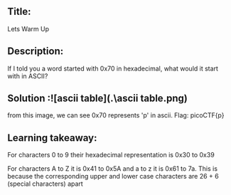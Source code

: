 ## Title:

Lets Warm Up

## Description:

If I told you a word started with 0x70 in hexadecimal, what would it start with in ASCII?

## Solution :![ascii table](.\ascii table.png)

from this image, we can see 0x70 represents 'p' in ascii. Flag: picoCTF{p}

## Learning takeaway:

For characters 0 to 9 their hexadecimal representation is 0x30 to 0x39

For characters A to Z it is 0x41 to 0x5A and a to z it is 0x61 to 7a. This is because the corresponding upper and lower case characters are 26 + 6 (special characters) apart

